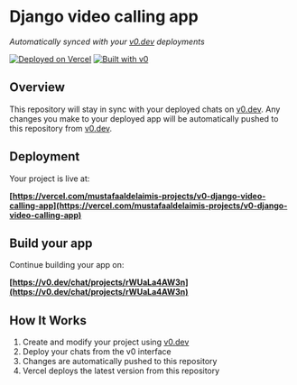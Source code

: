 # Django video calling app

*Automatically synced with your [v0.dev](https://v0.dev) deployments*

[![Deployed on Vercel](https://img.shields.io/badge/Deployed%20on-Vercel-black?style=for-the-badge&logo=vercel)](https://vercel.com/mustafaaldelaimis-projects/v0-django-video-calling-app)
[![Built with v0](https://img.shields.io/badge/Built%20with-v0.dev-black?style=for-the-badge)](https://v0.dev/chat/projects/rWUaLa4AW3n)

## Overview

This repository will stay in sync with your deployed chats on [v0.dev](https://v0.dev).
Any changes you make to your deployed app will be automatically pushed to this repository from [v0.dev](https://v0.dev).

## Deployment

Your project is live at:

**[https://vercel.com/mustafaaldelaimis-projects/v0-django-video-calling-app](https://vercel.com/mustafaaldelaimis-projects/v0-django-video-calling-app)**

## Build your app

Continue building your app on:

**[https://v0.dev/chat/projects/rWUaLa4AW3n](https://v0.dev/chat/projects/rWUaLa4AW3n)**

## How It Works

1. Create and modify your project using [v0.dev](https://v0.dev)
2. Deploy your chats from the v0 interface
3. Changes are automatically pushed to this repository
4. Vercel deploys the latest version from this repository